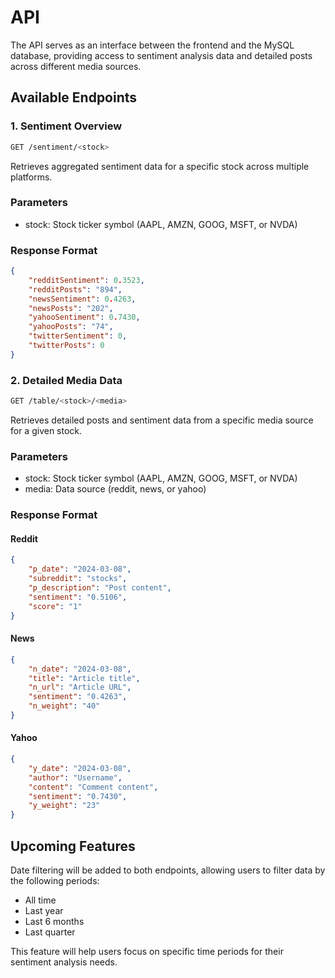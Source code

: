 # API

The API serves as an interface between the frontend and the MySQL database, providing access to sentiment analysis data and detailed posts across different media sources.

## Available Endpoints

### 1. Sentiment Overview

```bash
GET /sentiment/<stock>
```

Retrieves aggregated sentiment data for a specific stock across multiple platforms.

### Parameters

* stock: Stock ticker symbol (AAPL, AMZN, GOOG, MSFT, or NVDA)

### Response Format

```json
{
    "redditSentiment": 0.3523,
    "redditPosts": "894",
    "newsSentiment": 0.4263,
    "newsPosts": "202",
    "yahooSentiment": 0.7430,
    "yahooPosts": "74",
    "twitterSentiment": 0,
    "twitterPosts": 0
}
```

### 2. Detailed Media Data

```bash
GET /table/<stock>/<media>
```

Retrieves detailed posts and sentiment data from a specific media source for a given stock.

### Parameters

* stock: Stock ticker symbol (AAPL, AMZN, GOOG, MSFT, or NVDA)
* media: Data source (reddit, news, or yahoo)

### Response Format

#### Reddit

```json
{
    "p_date": "2024-03-08",
    "subreddit": "stocks",
    "p_description": "Post content",
    "sentiment": "0.5106",
    "score": "1"
}
```

#### News

```json
{
    "n_date": "2024-03-08",
    "title": "Article title",
    "n_url": "Article URL",
    "sentiment": "0.4263",
    "n_weight": "40"
}
```

#### Yahoo

```json
{
    "y_date": "2024-03-08",
    "author": "Username",
    "content": "Comment content",
    "sentiment": "0.7430",
    "y_weight": "23"
}
```

## Upcoming Features

Date filtering will be added to both endpoints, allowing users to filter data by the following periods:
* All time
* Last year
* Last 6 months
* Last quarter

This feature will help users focus on specific time periods for their sentiment analysis needs.